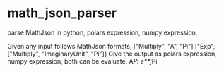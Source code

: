 # math_json_parser
parse MathJson in python, polars expression, numpy expression,

Given any input follows MathJson formats,
["Multiply", "A", "Pi"]
["Exp", ["Multiply", "ImaginaryUnit", "Pi"]]
Give the output as polars expression, numpy expression, both can be evaluate. 
A*Pi
e**j*Pi
